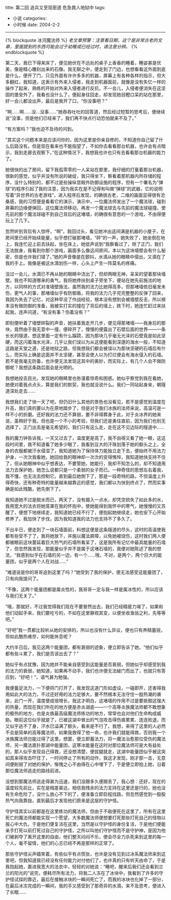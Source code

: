 title: 第二回 追兵又至现密道 危急救人地狱中
tags:
- 小说
categories:
- 小时候
date: 2004-2-2
---

{% blockquote 冰河魔法师 %}
*老文章预警：注意看日期，这个是非常古老的文章，里面提到的东西可能会过于幼稚或已经过时，请注意分辨。*
{% endblockquote %}

第二天，我已下得来床了，便见她伏在不远处的桌子上香香的睡着，睡姿甚是优美，像是精心雕刻出来的石像。我无聊之中，便走到了门边，也想看看这外面到底是什么，便开了门，只见外面有许许多多的机器，屏幕上有各种各样的指示，但大多翻红，我知道，这表示有外来入侵者，我走到机器面前，就像是没有失忆一样的操作了起来，熟练的开始对外来入侵者进行反抗，不一会儿，入侵者便消失在这坚固的堡垒外了，我看也没什么了，便起身往回走，却发现她目瞪口呆的站在那里，好一会儿都没出声，最后是我开了口，“你没事吧？”

“啊……啊……没…没事……”她吞吞吐吐的回答道，然后经过短暂的思考后，便继续说“没事，但是他们已经来了，我们再不快点行动恐怕就来不及了。”


“有方案吗？”我也迫不及待的问到。

“其实这个问题本来是应该问你的，因为这里是你亲自修的，不知道你自己留了什么后路没有。但是现在看来也不能指望了，不如你去看看那台机器，也许会有点暗示，我到走廊去观察下。”在这种情况下，我想我也许也只有去看看那台机器的能力了。


她很快的出了房间，留下我孤零零的一人呆站在那里，我仔细的打量着那台机器，很新的感觉，似乎并没有所说的破绽，我只得坐下，察看着那机器内所存储的程序，没什么特别的，都不过是些操纵宫殿外防御设施的程序，但有一个署名为“弹球”的程序引起了我的注意，因为我实在是不记得有叫做“弹球”的武器，它的说明写着“异世界的古老游戏”，进入程序后发现，的确很古老，二维的画面显得很有沧桑感，我的习惯便是看看它的演示，演示中，一位魔法师发出了一个魔法球，碰到屏幕的边缘便弹回，这位魔法师移动，再发一个魔法球去与先前的魔法球碰撞，使先前的那个魔法球碰不到自己背后的这堵墙，的确很有意思的一个游戏，不由得便玩上了几下。

忽然听到背后有人惊呼，“啊”，我回过头，看见她冲出这间满是机器的小屋子，在房间里已经开始续能量，似乎想打破那堵墙，“砰”的一声，她失败了，她坐倒在地上，我连忙迎上前去扶起，坐在床上，她低声说到“我察看过了，除了正门，我们无法脱身，我看到你那个游戏，画面多么像这间房间，本以为这块墙壁会有什么秘密，但是也许我们错了。”她的声音像是在颤抖，水滴从她的眼睛中侵出，又滴在了我的手上。我像是被这水滴划伤一样，心头上产生一阵莫名的疼痛。


没过一会儿，水滴已不再从她的眼睛中流出了，但却两眼无神，呆呆的望着那块墙壁。我也不知道哪来的勇气，我将她搀扶到桌子旁坐下，便站在她先前施法的地方，以同样的方式对准墙壁施法，虽然我的法力比她得高多，但那堵墙依旧毫发未伤，更气人的事，那堵墙似乎有防御盾，将我的法力几乎完完整整的反弹了回来，我因为失去了记忆，对这种早没了作战经验，根本没有想到会被墙壁反击，所以根本没有做防御的准备，我被实打实的撞在了背后的墙上，跌下时，她连忙赶过来扶起我，连声问道，“有没有事？伤着没有？”

即刻便听着了墙壁碎裂的声音，她扶着我走开几步，便见得那堵墙——我身后的那块，竟然由于我无意中一撞，便碎开了，慢慢的便露出了石壁后面的世界——一条长长的隧道，想这里面一定有什么蹊跷，因为那块几乎毫无光泽的石壁竟是如此坚硬，而这闪着海水光泽，几乎让我们误以为从这便能看到深邃的海水一般，不知道这路是天堂之道，还是地狱之路，但我想我们都会被误以为那块坚硬的石墙后有什么，而实际上确是这面并不太坚硬，甚至会使人以为打烂便会有海水侵入的石墙。若不是我毫无防备，也许便无法发现这其中的奥妙，而实际上，有几个人会不做防御呢？我想这条路后面会是光明的。


我想她投去目光，发现她的眼睛里也弥漫着惊奇和困惑。她似乎察觉到我在看她，她便对着我点点头，算是我们的默契，我也就没说什么。我们一同站起身来，朝隧道深处走去……

我想我们走了快一天了吧，但仍旧什么其他的景色也没看见，若不是感觉到温度在升高，我们真的要以为在原地踏步了，但是对于我们冰族的法师来说，高温可是一样不小的折磨。还好我的法力还不算弱，要不非得葬身于此，对于炎冰界的她来说，虽稍好于我，但也是一个不小的考验，但我们还是勇往直前，因为我们也别无选择了，正门出去是毫无希望的，我们只有这么走，走在这不见边际的隧道中……

我的魔力钟告诉我，一天又过去了，温度更是高了，我不由得又看了她一眼，这这段时间里，我不知道看了她多少眼了，我看到豆大的汗珠划落于她的额头之上，全身的衣服都被汗水侵湿了，我知道她为了保持体力能独立走下去，便始终不用法力护身，一次次我看她，她回给我的眼神却一次次的变得憔悴，我知道她快支持不住了，但从她眼神中似乎想表达，不要管她，她能行，我却不知怎么的，却不知道用法力去保护她，她怎么说都只是一个柔弱的女子而已。一种奇怪的思想左右着我，我不懂，也无法去控制它。直到最后她倒下了，那是一段奇特的路，不但温度上升得奇快，还有种奇特的能量越来越靠近的感觉，我们都以为快到终点了，然而实事确是如此残酷，她先倒下了。

我知道她不过是脱水而已，两天了，没有摄入一点水，却凭空损失了如此多的水，我用宽大的法衣将她笼罩在我的怀抱中，使她能得到我怀中的寒气，她慢慢的又苏醒了，便想下地继续走，我知道她已经不行了，便抱起她继续走，她也安下心开始修养了。我加快了步伐，因为我知道我的法力也支持不了多久了。


不出半日，便走到了一块石墙面前，料想这便是这条隧道的尽头，这时的高温使我都有些受不了了，我将她放下，并施以魔法屏障，以免她被烧伤，这时我们两人便都被眼前这块蔓延着巨大热气的石墙所看呆了，这是我所有记忆中最具能量的石墙了，但忽然我发现，那能量似乎并不是属于这堵石墙的，我便对她陈述了我的想法，“我感到似乎在石墙的另一边，有一个……哦，不对，是两个，两个巨大的能量团，似乎是两个人在对战……”


“难道说是你的哥哥追到这里了吗？”她受到了我的保护，便无法感受这能量团了，只有向我提问了。


“不像，这两个能量团都是属炎性的，我哥哥一定与我一样是属冰性的，所以应该与我们无关了。”


“哦，那就好，不过我觉得我们现在不要冒然出去，我们已经精疲力竭了，如果和他们动起手来，我们要吃亏的，不如在这里静观其变，以便坐收渔翁之利，先等等吧。”

“好吧”我一贯都比较听从她的安排的，所以也没有什么异议，便也只有养精蓄锐，但如此酷热难奈，如何能休息呢？


大约半日后，我见这两个能量团，都有衰弱的迹象，便立即告诉了她，“他们似乎都有些斗累了，我们是否该出去了？”


她似乎有点犹豫，因为她并不能亲自感受到这能量是否衰弱，但她似乎却感受到我的法力的衰弱，她知道，如果再不动手，我们也许便无法破门而出了，也就只有答应到，“好吧！”，语气甚为勉强。

我便蓄足法力，一下便将门打开了，我发现这道门形如虚设，一碰即开，还害得我用如此大的法力，不过还好用的法力足够大，要不然根本无法守住一股热潮的袭来，此门一开，温度便成倍增长，我这才明白，这堵墙的作用不过是要抵御这强大的热量，而现在我们所在的地方便是赤炎湖底——一个高等炎族魔法师都不敢想象的极热的地方，也是炎族最高级魔法师练功的地方，常常也会对他们生命构成威胁。眼前这位似乎就是了，已被这湖中冒出的气泡攻击得伤痕累累、连连败退，而又似乎逃不了身，汗水已溢满了额头，看来是不行了。我想，来得了这里的人必然不会是简单的高等魔法师，如果我救得了他一命，也许我们就能得救，否则我一个冰族魔法师岂能过得了这里。想罢，便立即蓄法力，将一魔法治愈那位受伤的魔法师，另一魔法直扑那湖中能量团，这寒冰能量在这时对那位魔法师可是大有益处的，那人似乎发现自己得救，还没想清楚，便拔腿就走，这湖中能量团似乎被这突如其来得攻击吓住了，一时间停止了所有的动作，我这才发现，刚才那一击，无意间便削弱了对她的保护，惭愧之心不由得在心中埋下了，于是便立即抱上她，沿着那位魔法师逃走的路线前进。


没想到那魔法师逃走得甚为迅速，我们没跟多久便跟丢了，我心想：还好，现在的温度较先前比，实在是相差甚远，相信我残余的法力支持在这里还是行的，她也没有生命危险了，没什么放心不下的了，便准备立即启程找路，但忽然感觉到一股股热气向我靠拢，直到最后才发现他们原来是这层的守护怪。


守护怪其实以前都是在这里练功的魔法师，但由于不敌便死在这里了，所有在这里死亡的魔法师都能实现一个愿望，大多数魔法师便想要打死那些打死自己的怪物以报心中大仇，于是他们便复活在这里，当然是以守护怪的身份复活，于是他们便能亲手打死以前打死过自己的守护怪，之所以叫他们守护怪而不是守护神，是因为他们被剥夺了离开这里的自由，他们整天闷闷不乐，便会尽全力杀死来到这里的每一个人，毫不留情，他们的心志已经不再是那样的正常了。


那些守护怪尖声嬉笑着，有些似乎有点慌张，也许是没有见到过冰系魔法师来到这里吧，但我知道我已经没有任何能力对付他们了，也许真的只有听天由命了，于是我抱起她，裹进我宽大的法衣中，轻轻的对她说：“睡吧，醒来后我们还会看到兰兰的阳光的”说完，便耗尽所有法力，将我二人冻在了冰块中，我看到了许多的守护怪试探的靠近，最后在接触冰块的一瞬间死亡了，而我的冰块也化掉了一部分，在最后冰冻完成的一瞬间，我的手又感受到了那奇异的水滴，来不及思考，便进入了长眠……



